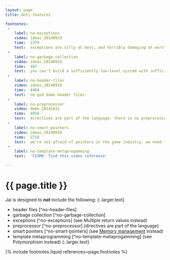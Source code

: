 ```yaml
---
layout: page
title: Anti-features

footnotes:
 -
    label: no-exceptions
    video: ideas_20140919
    time:  2379
    text:  exceptions are silly at best, and horribly damaging at worst.
 -
    label: no-garbage-collection
    video: ideas_20140919
    time:  407
    text:  you can't build a sufficiently low-level system with sufficiently high performance characteristics in a garbage collected language.
 -
    label: no-header-files
    video: ideas_20140919
    time:  4484
    text:  no god damn header files.
 -
    label: no-preprocessor
    video: demo_20141031
    time:  4058
    text:  directives are part of the language; there is no preprocessor system.
 -
    label: no-smart-pointers
    video: ideas_20140919
    time:  2718
    text:  we're not afraid of pointers in the game industry. we need to use them.
 -
    label: no-template-metaprogamming
    text:  'FIXME: find this video reference'

---
```



# {{ page.title }}

Jai is designed to _**not**_ include the following:
{:.larger.text}

- header files [^no-header-files]
- garbage collection [^no-garbage-collection]
- exceptions [^no-exceptions]  (see Multiple return values instead)
- preprocessor [^no-preprocessor]  (directives are part of the language)
- smart pointers [^no-smart-pointers]  (see [Memory management] instead)
- template metaprogramming [^no-template-metaprogamming]  (see Polymorphism instead)
{:.larger.text}


{% include footnotes.liquid references=page.footnotes %}

[Memory management]: {{site.baseurl}}/features/Memory-management/#/features/ "The language design focuses on making it easier to manage memory"
